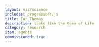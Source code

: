 ```yaml
---
layout: viz/science
includes: progressbar.js
title: For Thomas
description: looks like the Game of Life
category: research
item: agents
commissioned: true
---
```



